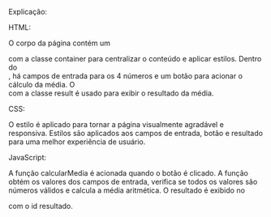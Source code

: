 Explicação:

HTML:

O corpo da página contém um <div> com a classe container para centralizar o conteúdo e aplicar estilos.
Dentro do <div>, há campos de entrada para os 4 números e um botão para acionar o cálculo da média.
O <div> com a classe result é usado para exibir o resultado da média.

CSS:

O estilo é aplicado para tornar a página visualmente agradável e responsiva.
Estilos são aplicados aos campos de entrada, botão e resultado para uma melhor experiência de usuário.

JavaScript:

A função calcularMedia é acionada quando o botão é clicado.
A função obtém os valores dos campos de entrada, verifica se todos os valores são números válidos e calcula a média aritmética.
O resultado é exibido no <div> com o id resultado.
